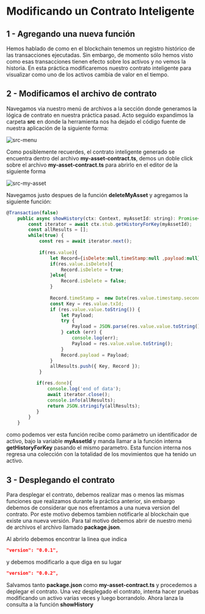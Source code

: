 # Modificando un Contrato Inteligente

## 1 - Agregando una nueva función

Hemos hablado de como en el blockchain tenemos un registro histórico de las transacciones ejecutadas. Sin embargo, de momento sólo hemos visto como esas transacciones tienen efecto sobre los activos y no vemos la historia. En esta práctica modificaremos nuestro contrato inteligente para visualizar como uno de los activos cambia de valor en el tiempo.

## 2 - Modificamos el archivo de contrato

Navegamos via nuestro menú de archivos a la sección donde generamos la lógica de contrato en nuestra práctica pasad. Acto seguido expandimos la carpeta __src__ en donde la herramienta nos ha dejado el código fuente de nuestra aplicación de la siguiente forma:

![src-menu](../imagenes/src-menu.png)

Como posiblemente recuerdes, el contrato inteligente generado se encuentra dentro del archivo __my-asset-contract.ts__, demos un doble click sobre el archivo __my-asset-contract.ts__ para abrirlo en el editor de la siguiente forma

![src-my-asset](../imagenes/my-asset-src.png)

Navegamos justo despues de la función __deleteMyAsset__ y agregamos la siguiente función:

```javascript
@Transaction(false)
    public async showHistory(ctx: Context, myAssetId: string): Promise<string> {
        const iterator = await ctx.stub.getHistoryForKey(myAssetId);
        const allResults = [];
        while(true) {
            const res = await iterator.next();
            
            if(res.value){
                let Record={isDelete:null,timeStamp:null ,payload:null};
                if(res.value.isDelete){
                    Record.isDelete = true;
                }else{
                    Record.isDelete = false;
                }
                
                Record.timeStamp =  new Date(res.value.timestamp.seconds*1000).toISOString();
                const Key = res.value.txId;
                if (res.value.value.toString()) {
                    let Payload;
                    try {
                        Payload = JSON.parse(res.value.value.toString());
                    } catch (err) {
                        console.log(err);
                        Payload = res.value.value.toString();
                    }
                    Record.payload = Payload;
                }
                allResults.push({ Key, Record });
            }

           if(res.done){
               console.log('end of data');
               await iterator.close();
               console.info(allResults);
               return JSON.stringify(allResults);
           }
        }
    }
```
como podemos ver esta función recibe como parámetro un identificador de activo, bajo la variable __myAssetId__ y manda llamar a la función interna __getHistoryForKey__ pasando el mismo parametro. Esta funcion interna nos regresa una colección con la totalidad de los movimientos que ha tenido un activo.

## 3 - Desplegando el contrato

Para desplegar el contrato, debemos realizar mas o menos las mismas funciones que realizamos durante la práctica anterior, sin embargo debemos de considerar que nos efrentamos a una nueva version del contrato. Por este motivo debemos tambien notificarle al blockchain que existe una nueva versión. Para tal motivo debemos abrir de nuestro menú de archivos el archivo llamado __package.json__.

Al abrirlo debemos encontrar la linea que indica
```json
"version": "0.0.1",
```
y debemos modificarlo a que diga en su lugar
```json
"version": "0.0.2",
```
Salvamos tanto __package.json__ como __my-asset-contract.ts__ y procedemos a deplegar el contrato. Una vez desplegado el contrato, intenta hacer pruebas modificando un activo varias veces y luego borrandolo. Ahora lanza la consulta a la función __showHistory__


